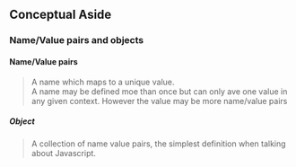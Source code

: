 ## Conceptual Aside
### Name/Value pairs and objects

#### Name/Value pairs
> A name which maps to a unique value.<br>
A name may be defined moe than once but can only ave one value in any given context. However the value may be more name/value pairs

##### Object
> A collection of name value pairs, the simplest definition when talking about Javascript. 
